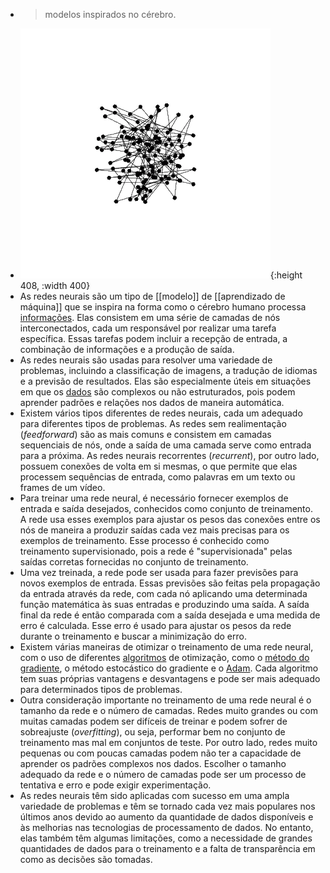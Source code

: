 ---
---

- > modelos inspirados no cérebro.
- ![neuralnet-svg.gif](../assets/neuralnet-svg_1672097787611_0.gif){:height 408, :width 400}
- As redes neurais são um tipo de [[modelo]] de [[aprendizado de máquina]] que se inspira na forma como o cérebro humano processa [informações]([[informação]]). Elas consistem em uma série de camadas de nós interconectados, cada um responsável por realizar uma tarefa específica. Essas tarefas podem incluir a recepção de entrada, a combinação de informações e a produção de saída.
- As redes neurais são usadas para resolver uma variedade de problemas, incluindo a classificação de imagens, a tradução de idiomas e a previsão de resultados. Elas são especialmente úteis em situações em que os [dados]([[dado]]) são complexos ou não estruturados, pois podem aprender padrões e relações nos dados de maneira automática.
- Existem vários tipos diferentes de redes neurais, cada um adequado para diferentes tipos de problemas. As redes sem realimentação (*feedforward*) são as mais comuns e consistem em camadas sequenciais de nós, onde a saída de uma camada serve como entrada para a próxima. As redes neurais recorrentes (*recurrent*), por outro lado, possuem conexões de volta em si mesmas, o que permite que elas processem sequências de entrada, como palavras em um texto ou frames de um vídeo.
- Para treinar uma rede neural, é necessário fornecer exemplos de entrada e saída desejados, conhecidos como conjunto de treinamento. A rede usa esses exemplos para ajustar os pesos das conexões entre os nós de maneira a produzir saídas cada vez mais precisas para os exemplos de treinamento. Esse processo é conhecido como treinamento supervisionado, pois a rede é "supervisionada" pelas saídas corretas fornecidas no conjunto de treinamento.
- Uma vez treinada, a rede pode ser usada para fazer previsões para novos exemplos de entrada. Essas previsões são feitas pela propagação da entrada através da rede, com cada nó aplicando uma determinada função matemática às suas entradas e produzindo uma saída. A saída final da rede é então comparada com a saída desejada e uma medida de erro é calculada. Esse erro é usado para ajustar os pesos da rede durante o treinamento e buscar a minimização do erro.
- Existem várias maneiras de otimizar o treinamento de uma rede neural, com o uso de diferentes [algoritmos]([[algoritmo]]) de otimização, como o [método do gradiente](https://pt.wikipedia.org/wiki/M%C3%A9todo_do_gradiente), o método estocástico do gradiente e o [Adam](https://deepai.org/machine-learning-glossary-and-terms/adam-machine-learning#:~:text=Adam%20is%20an%20alternative%20optimization,than%20many%20other%20optimization%20programs.). Cada algoritmo tem suas próprias vantagens e desvantagens e pode ser mais adequado para determinados tipos de problemas.
- Outra consideração importante no treinamento de uma rede neural é o tamanho da rede e o número de camadas. Redes muito grandes ou com muitas camadas podem ser difíceis de treinar e podem sofrer de sobreajuste (*overfitting*), ou seja, performar bem no conjunto de treinamento mas mal em conjuntos de teste. Por outro lado, redes muito pequenas ou com poucas camadas podem não ter a capacidade de aprender os padrões complexos nos dados. Escolher o tamanho adequado da rede e o número de camadas pode ser um processo de tentativa e erro e pode exigir experimentação.
- As redes neurais têm sido aplicadas com sucesso em uma ampla variedade de problemas e têm se tornado cada vez mais populares nos últimos anos devido ao aumento da quantidade de dados disponíveis e às melhorias nas tecnologias de processamento de dados. No entanto, elas também têm algumas limitações, como a necessidade de grandes quantidades de dados para o treinamento e a falta de transparência em como as decisões são tomadas.